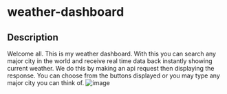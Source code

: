 # weather-dashboard

## Description 

Welcome all. This is my weather dashboard. With this you can search any major city in the world and receive real time data back instantly showing current weather. We do this by making an api request then displaying the response. You can choose from the buttons displayed or you may type any major city you can think of. 
![image](https://user-images.githubusercontent.com/100968401/167300059-f30fb364-07b4-485d-b659-d631edbbba16.png)
